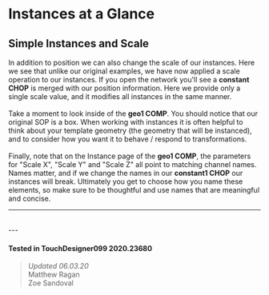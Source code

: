 <!DOCTYPE html>
<html>
<head>    
    <link rel="stylesheet" href="../../../assets/styles.css">
</head>
<body>

<h1>Instances at a Glance</h1>
<h2>Simple Instances and Scale</h2>
<p>In addition to position we can also change the scale of our instances. Here we see that unlike our original examples, we have now applied a scale operation to our instances. If you open the network you'll see a <b>constant CHOP</b> is merged with our position information. Here we provide only a single scale value, and it modifies all instances in the same manner. 
<br>
<br>
Take a moment to look inside of the <b>geo1 COMP</b>. You should notice that our original SOP is a box. When working with instances it is often helpful to think about your template geometry (the geometry that will be instanced), and to consider how you want it to behave / respond to transformations. 
<br>
<br>
Finally, note that on the Instance page of the <b>geo1 COMP</b>, the parameters for "Scale X", "Scale Y" and "Scale Z" all point to matching channel names. Names matter, and if we change the names in our <b>constant1 CHOP</b> our instances will break. Ultimately you get to choose how you name these elements, so make sure to be thoughtful and use names that are meaningful and concise. 
</p> 

<hr>
<br>
---

#### Tested in TouchDesigner099 2020.23680 
>*Updated 06.03.20*  
Matthew Ragan  
Zoe Sandoval  